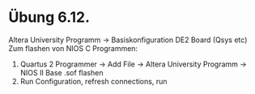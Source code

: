 # Übung 6.12.

Altera University Programm -> Basiskonfiguration DE2 Board (Qsys etc)
Zum flashen von NIOS C Programmen:
1. Quartus 2 Programmer -> Add File -> Altera University Programm -> NIOS II Base .sof flashen
2. Run Configuration, refresh connections, run
